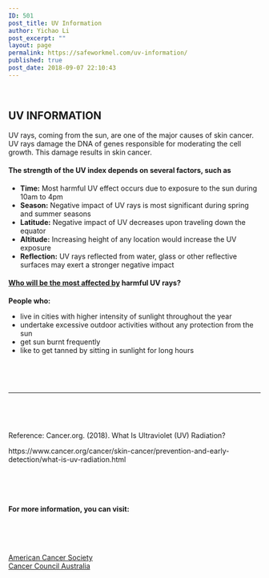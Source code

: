 ```yaml
---
ID: 501
post_title: UV Information
author: Yichao Li
post_excerpt: ""
layout: page
permalink: https://safeworkmel.com/uv-information/
published: true
post_date: 2018-09-07 22:10:43
---
```

<p>&nbsp;</p>
<!-- wp:paragraph -->
<h2><strong>UV INFORMATION</strong></h2>
<p>UV rays, coming from the sun, are one of the major causes of skin cancer. UV rays damage the DNA of genes responsible for moderating the cell growth. This damage results in skin cancer.</p>
<h4><strong>The strength of the UV index depends on several factors, such as</strong></h4>
<ul>
<li><strong>Time:</strong> Most harmful UV effect occurs due to exposure to the sun during 10am to 4pm</li>
<li><strong>Season:</strong> Negative impact of UV rays is most significant during spring and summer seasons</li>
<li><strong>Latitude:</strong> Negative impact of UV decreases upon traveling down the equator</li>
<li><strong>Altitude:</strong> Increasing height of any location would increase the UV exposure</li>
<li><strong>Reflection:</strong> UV rays reflected from water, glass or other reflective surfaces may exert a stronger negative impact</li>
</ul>
<h4><strong><a href="https://australianmuseum.net.au/blogpost/who-will-be-the-most-affected-by-climate-change">Who will be the most affected by</a> harmful UV rays?</strong></h4>
<p><strong>People who:</strong></p>
<ul>
<li>live in cities with higher intensity of sunlight throughout the year</li>
<li>undertake excessive outdoor activities without any protection from the sun</li>
<li>get sun burnt frequently</li>
<li>like to get tanned by sitting in sunlight for long hours</li>
</ul>
<p><!-- /wp:paragraph --></p>
<p>&nbsp;</p>
<p>&nbsp;</p>
<p><!-- wp:separator --></p>
<hr />
<p><!-- /wp:separator --></p>
<p>&nbsp;</p>
<p>&nbsp;</p>
<p><!-- wp:paragraph --></p>
<p>Reference: Cancer.org. (2018). What Is Ultraviolet (UV) Radiation?</p>
<p>https://www.cancer.org/cancer/skin-cancer/prevention-and-early-detection/what-is-uv-radiation.html</p>
<p><!-- /wp:paragraph --></p>
<p>&nbsp;</p>
<p>&nbsp;</p>
<p><!-- wp:heading {"level":4} --></p>
<h4>For more information, you can visit:</h4>
<p><!-- /wp:heading --></p>
<p>&nbsp;</p>
<p>&nbsp;</p>
<p><!-- wp:paragraph --></p>
<p><a href="https://www.cancer.org/cancer/cancer-causes/radiation-exposure/uv-radiation.html" target="_blank" rel="noopener">American Cancer Society</a><br /><a href="https://www.cancer.org.au/preventing-cancer/workplace-cancer/uv-radiation.html" target="_blank" rel="noopener">Cancer Council Australia</a></p>
<p><!-- /wp:paragraph --></p>
<p>&nbsp;</p>